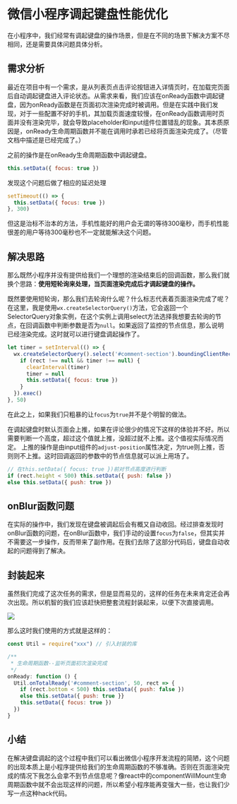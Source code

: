 # 微信小程序调起键盘性能优化
在小程序中，我们经常有调起键盘的操作场景，但是在不同的场景下解决方案不尽相同，还是需要具体问题具体分析。
## 需求分析
最近在项目中有一个需求，是从列表页点击评论按钮进入详情页时，在加载完页面后自动调起键盘进入评论状态。从需求来看，我们应该在onReady函数中调起键盘，因为onReady函数是在页面初次渲染完成时被调用。但是在实践中我们发现，对于一些配置不好的手机，其加载页面速度较慢，在onReady函数调用时页面并没有渲染完毕，就会导致placeholder和input组件位置错乱的现象。其本质原因是，onReady生命周期函数并不能在调用时承若已经将页面渲染完成了。（尽管文档中描述是已经完成了。）

之前的操作是在onReady生命周期函数中调起键盘。

```javascript
this.setData({ focus: true })
```
发现这个问题后做了相应的延迟处理

```javascript
setTimeout(() => {
  this.setData({ focus: true })
}, 300)
```
但这是治标不治本的方法，手机性能好的用户会无谓的等待300毫秒，而手机性能很差的用户等待300毫秒也不一定就能解决这个问题。

## 解决思路
那么既然小程序并没有提供给我们一个理想的渲染结束后的回调函数，那么我们就换个思路：**使用短轮询来处理，当页面渲染完成后才调起键盘的操作。**

既然要使用短轮询，那么我们去轮询什么呢？什么标志代表着页面渲染完成了呢？在这里，我是使用`wx.createSelectorQuery()`方法，它会返回一个SelectorQuery对象实例，在这个实例上调用select方法选择我想要去轮询的节点，在回调函数中判断参数是否为`null`。如果返回了监控的节点信息，那么说明已经渲染完成。这时就可以进行键盘调起操作了。

```javascript
let timer = setInterval(() => {
  wx.createSelectorQuery().select('#comment-section').boundingClientRect(rect => {
    if (rect !== null && timer !== null) {
      clearInterval(timer)
      timer = null
      this.setData({ focus: true })
    }
  }).exec()
}, 50)
```

在此之上，如果我们只粗暴的让`focus`为`true`并不是个明智的做法。

在调起键盘时默认页面会上推，如果在评论很少的情况下这样的体验并不好。所以需要判断一个高度，超过这个值就上推，没超过就不上推。这个值视实际情况而定。
上推的操作是由input组件的`adjust-position`属性决定，为true则上推，否则则不上推。这时回调返回的参数中的节点信息就可以派上用场了。

```javascript
// 在this.setData({ focus: true })前对节点高度进行判断
if (rect.height < 500) this.setData({ push: false })
else this.setData({ push: true })
```

## onBlur函数问题
在实际的操作中，我们发现在键盘被调起后会有概又自动收回。经过排查发现时onBlur函数的问题，在onBlur函数中，我们手动的设置`focus`为`false`，但其实并不需要这一步操作，反而带来了副作用。在我们去除了这部分代码后，键盘自动收起的问题得到了解决。

## 封装起来
虽然我们完成了这次任务的需求，但是显而易见的，这样的任务在未来肯定还会再次出现。所以机智的我们应该赶快把整套流程封装起来，以便下次直接调用。

![](https://ws1.sinaimg.cn/large/0070gOERly1ftj29i1btsj30vs0miq6h.jpg)

那么这时我们使用的方式就是这样的：

```javascript
const Util = require("xxx") // 引入封装的库

/**
 * 生命周期函数--监听页面初次渲染完成
 */
onReady: function () {
  Util.onTotalReady('#comment-section', 50, rect => {
    if (rect.bottom < 500) this.setData({ push: false })
    else this.setData({ push: true }}
    this.setData({ focus: true })
  })
}
```

## 小结
在解决键盘调起的这个过程中我们可以看出微信小程序开发流程的简陋，这个问题的出现本质上是小程序提供给我们的生命周期函数的不够准确。否则在页面渲染完成的情况下我怎么会拿不到节点信息呢？像react中的componentWillMount生命周期函数中就不会出现这样的问题，所以希望小程序能再变强大一些，也让我们少写一点这种hack代码。